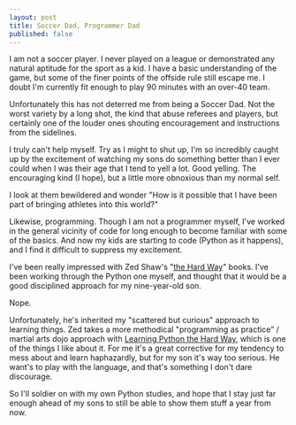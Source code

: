 ```yaml
---
layout: post
title: Soccer Dad, Programmer Dad
published: false
---
```


I am not a soccer player. I never played on a league or demonstrated any natural aptitude for the sport as a kid. I have a basic understanding of the game, but some of the finer points of the offside rule still escape me. I doubt I'm currently fit enough to play 90 minutes with an over-40 team.

Unfortunately this has not deterred me from being a Soccer Dad. Not the worst variety by a long shot, the kind that abuse referees and players, but certainly one of the louder ones shouting encouragement and instructions from the sidelines.

I truly can't help myself. Try as I might to shut up, I'm so incredibly caught up by the excitement of watching my sons do something better than I ever could when I was their age that I tend to yell a lot. Good yelling. The encouraging kind (I hope), but a little more obnoxious than my normal self.

I look at them bewildered and wonder "How is it possible that I have been part of bringing athletes into this world?"

Likewise, programming. Though I am not a programmer myself, I've worked in the general vicinity of code for long enough to become familiar with some of the basics. And now my kids are starting to code (Python as it happens), and I find it difficult to suppress my excitement.

I've been really impressed with Zed Shaw's "[the Hard Way](http://learncodethehardway.org/)" books. I've been working through the Python one myself, and thought that it would be a good disciplined approach for my nine-year-old son.

Nope.

Unfortunately, he's inherited my "scattered but curious" approach to learning things. Zed takes a more methodical "programming as practice" / martial arts dojo approach with [Learning Python the Hard Way](http://learnpythonthehardway.org/), which is one of the things I like about it. For me it's a great corrective for my tendency to mess about and learn haphazardly, but for my son it's way too serious. He want's to play with the language, and that's something I don't dare discourage.

So I'll soldier on with my own Python studies, and hope that I stay just far enough ahead of my sons to still be able to show them stuff a year from now.

